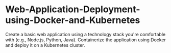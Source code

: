 # Web-Application-Deployment-using-Docker-and-Kubernetes
Create a basic web application using a technology stack you're comfortable with (e.g., Node.js, Python, Java). Containerize the application using Docker and deploy it on a Kubernetes cluster.
